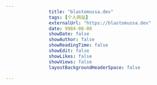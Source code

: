 ---
                title: "blastomussa.dev"
                tags: [个人网站]
                externalUrl: "https://blastomussa.dev"
                date: 9984-08-08
                showDate: false
                showAuthor: false
                showReadingTime: false
                showEdit: false
                showLikes: false
                showViews: false
                layoutBackgroundHeaderSpace: false
                ---


